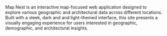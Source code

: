 
Map Nest is an interactive map-focused web application designed to explore various geographic and architectural data across different locations. Built with a sleek, dark and and light-themed interface, this site presents a visually engaging experience for users interested in geographic, demographic, and architectural insights.

